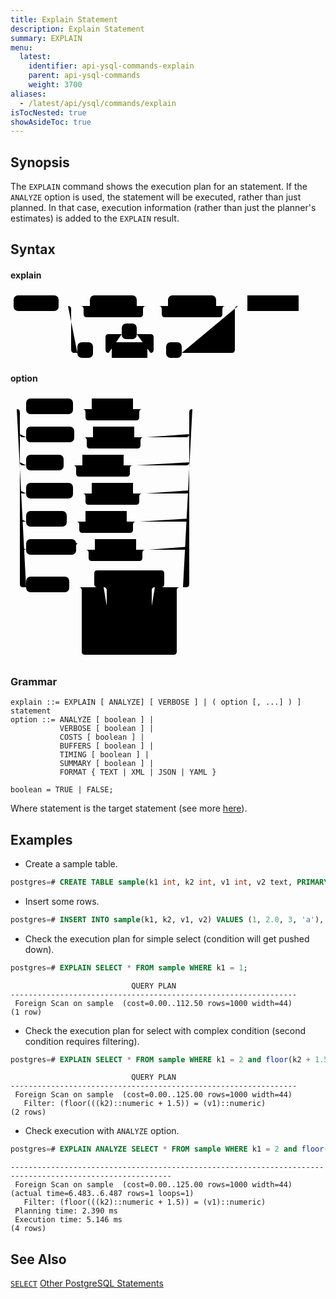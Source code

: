 ```yaml
---
title: Explain Statement
description: Explain Statement
summary: EXPLAIN
menu:
  latest:
    identifier: api-ysql-commands-explain
    parent: api-ysql-commands
    weight: 3700
aliases:
  - /latest/api/ysql/commands/explain
isTocNested: true
showAsideToc: true
---
```


## Synopsis

The `EXPLAIN` command shows the execution plan for an statement. If the `ANALYZE` option is used, the statement will be executed, rather than just planned. In that case, execution information (rather than just the planner's estimates) is added to the `EXPLAIN` result.

## Syntax

#### explain

<svg class="rrdiagram" version="1.1" xmlns:xlink="http://www.w3.org/1999/xlink" xmlns="http://www.w3.org/2000/svg" width="466" height="110" viewbox="0 0 466 110"><path class="connector" d="M0 22h5m72 0h50m75 0h20m-110 0q5 0 5 5v8q0 5 5 5h85q5 0 5-5v-8q0-5 5-5m5 0h30m77 0h20m-112 0q5 0 5 5v8q0 5 5 5h87q5 0 5-5v-8q0-5 5-5m5 0h20m-277 0q5 0 5 5v65q0 5 5 5h5m25 0h30m-5 0q-5 0-5-5v-20q0-5 5-5h21m24 0h22q5 0 5 5v20q0 5-5 5m-5 0h30m25 0h80q5 0 5-5v-65q0-5 5-5m5 0h10m82 0h5"/><rect class="literal" x="5" y="5" width="72" height="25" rx="7"/><text class="text" x="15" y="22">EXPLAIN</text><rect class="literal" x="127" y="5" width="75" height="25" rx="7"/><text class="text" x="137" y="22">ANALYZE</text><rect class="literal" x="252" y="5" width="77" height="25" rx="7"/><text class="text" x="262" y="22">VERBOSE</text><rect class="literal" x="107" y="80" width="25" height="25" rx="7"/><text class="text" x="117" y="97">(</text><rect class="literal" x="178" y="50" width="24" height="25" rx="7"/><text class="text" x="188" y="67">,</text><a xlink:href="#option"><rect class="rule" x="162" y="80" width="57" height="25"/><text class="text" x="172" y="97">option</text></a><rect class="literal" x="249" y="80" width="25" height="25" rx="7"/><text class="text" x="259" y="97">)</text><a xlink:href="../grammar_diagrams#statement"><rect class="rule" x="379" y="5" width="82" height="25"/><text class="text" x="389" y="22">statement</text></a></svg>

#### option

<svg class="rrdiagram" version="1.1" xmlns:xlink="http://www.w3.org/1999/xlink" xmlns="http://www.w3.org/2000/svg" width="301" height="425" viewbox="0 0 301 425"><path class="connector" d="M0 22h25m75 0h30m66 0h20m-101 0q5 0 5 5v8q0 5 5 5h76q5 0 5-5v-8q0-5 5-5m5 0h80m-281 40q0 5 5 5h5m77 0h30m66 0h20m-101 0q5 0 5 5v8q0 5 5 5h76q5 0 5-5v-8q0-5 5-5m5 0h63q5 0 5-5m-271 45q0 5 5 5h5m60 0h30m66 0h20m-101 0q5 0 5 5v8q0 5 5 5h76q5 0 5-5v-8q0-5 5-5m5 0h80q5 0 5-5m-271 45q0 5 5 5h5m75 0h30m66 0h20m-101 0q5 0 5 5v8q0 5 5 5h76q5 0 5-5v-8q0-5 5-5m5 0h65q5 0 5-5m-271 45q0 5 5 5h5m65 0h30m66 0h20m-101 0q5 0 5 5v8q0 5 5 5h76q5 0 5-5v-8q0-5 5-5m5 0h75q5 0 5-5m-271 45q0 5 5 5h5m80 0h30m66 0h20m-101 0q5 0 5 5v8q0 5 5 5h76q5 0 5-5v-8q0-5 5-5m5 0h60q5 0 5-5m-276-220q5 0 5 5v275q0 5 5 5h5m69 0h50m-5 0q-5 0-5-5v-17q0-5 5-5h102q5 0 5 5v17q0 5-5 5m-97 0h20m50 0h22m-82 25q0 5 5 5h5m45 0h12q5 0 5-5m-72 30q0 5 5 5h5m51 0h6q5 0 5-5m-77-55q5 0 5 5v80q0 5 5 5h5m52 0h5q5 0 5-5v-80q0-5 5-5m5 0h40m-167 0q5 0 5 5v98q0 5 5 5h142q5 0 5-5v-98q0-5 5-5m5 0h5q5 0 5-5v-275q0-5 5-5m5 0h5"/><rect class="literal" x="25" y="5" width="75" height="25" rx="7"/><text class="text" x="35" y="22">ANALYZE</text><a xlink:href="../grammar_diagrams#boolean"><rect class="rule" x="130" y="5" width="66" height="25"/><text class="text" x="140" y="22">boolean</text></a><rect class="literal" x="25" y="50" width="77" height="25" rx="7"/><text class="text" x="35" y="67">VERBOSE</text><a xlink:href="../grammar_diagrams#boolean"><rect class="rule" x="132" y="50" width="66" height="25"/><text class="text" x="142" y="67">boolean</text></a><rect class="literal" x="25" y="95" width="60" height="25" rx="7"/><text class="text" x="35" y="112">COSTS</text><a xlink:href="../grammar_diagrams#boolean"><rect class="rule" x="115" y="95" width="66" height="25"/><text class="text" x="125" y="112">boolean</text></a><rect class="literal" x="25" y="140" width="75" height="25" rx="7"/><text class="text" x="35" y="157">BUFFERS</text><a xlink:href="../grammar_diagrams#boolean"><rect class="rule" x="130" y="140" width="66" height="25"/><text class="text" x="140" y="157">boolean</text></a><rect class="literal" x="25" y="185" width="65" height="25" rx="7"/><text class="text" x="35" y="202">TIMING</text><a xlink:href="../grammar_diagrams#boolean"><rect class="rule" x="120" y="185" width="66" height="25"/><text class="text" x="130" y="202">boolean</text></a><rect class="literal" x="25" y="230" width="80" height="25" rx="7"/><text class="text" x="35" y="247">SUMMARY</text><a xlink:href="../grammar_diagrams#boolean"><rect class="rule" x="135" y="230" width="66" height="25"/><text class="text" x="145" y="247">boolean</text></a><rect class="literal" x="25" y="290" width="69" height="25" rx="7"/><text class="text" x="35" y="307">FORMAT</text><rect class="literal" x="164" y="290" width="50" height="25" rx="7"/><text class="text" x="174" y="307">TEXT</text><rect class="literal" x="164" y="320" width="45" height="25" rx="7"/><text class="text" x="174" y="337">XML</text><rect class="literal" x="164" y="350" width="51" height="25" rx="7"/><text class="text" x="174" y="367">JSON</text><rect class="literal" x="164" y="380" width="52" height="25" rx="7"/><text class="text" x="174" y="397">YAML</text></svg>

### Grammar

```
explain ::= EXPLAIN [ ANALYZE] [ VERBOSE ] | ( option [, ...] ) ] statement
option ::= ANALYZE [ boolean ] | 
           VERBOSE [ boolean ] | 
           COSTS [ boolean ] | 
           BUFFERS [ boolean ] | 
           TIMING [ boolean ] | 
           SUMMARY [ boolean ] | 
           FORMAT { TEXT | XML | JSON | YAML }

boolean = TRUE | FALSE;
```

Where statement is the target statement (see more [here](../dml)).

## Examples

- Create a sample table.

```sql
postgres=# CREATE TABLE sample(k1 int, k2 int, v1 int, v2 text, PRIMARY KEY (k1, k2));
```

- Insert some rows.

```sql
postgres=# INSERT INTO sample(k1, k2, v1, v2) VALUES (1, 2.0, 3, 'a'), (2, 3.0, 4, 'b'), (3, 4.0, 5, 'c');
```

- Check the execution plan for simple select (condition will get pushed down).

```sql
postgres=# EXPLAIN SELECT * FROM sample WHERE k1 = 1;
```
```
                           QUERY PLAN
----------------------------------------------------------------
 Foreign Scan on sample  (cost=0.00..112.50 rows=1000 width=44)
(1 row)
```

- Check the execution plan for select with complex condition (second condition requires filtering).

```sql
postgres=# EXPLAIN SELECT * FROM sample WHERE k1 = 2 and floor(k2 + 1.5) = v1;
```
```
                           QUERY PLAN
----------------------------------------------------------------
 Foreign Scan on sample  (cost=0.00..125.00 rows=1000 width=44)
   Filter: (floor(((k2)::numeric + 1.5)) = (v1)::numeric)
(2 rows)
```

- Check execution with `ANALYZE` option.

```sql
postgres=# EXPLAIN ANALYZE SELECT * FROM sample WHERE k1 = 2 and floor(k2 + 1.5) = v1;
```
```
----------------------------------------------------------------------------------------------------------
 Foreign Scan on sample  (cost=0.00..125.00 rows=1000 width=44) (actual time=6.483..6.487 rows=1 loops=1)
   Filter: (floor(((k2)::numeric + 1.5)) = (v1)::numeric)
 Planning time: 2.390 ms
 Execution time: 5.146 ms
(4 rows)
```

## See Also

[`SELECT`](../dml_select)
[Other PostgreSQL Statements](..)